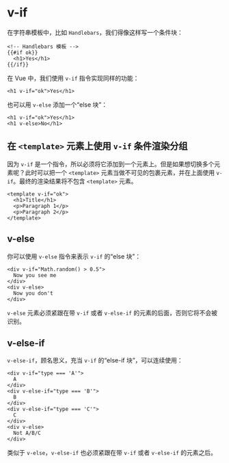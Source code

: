 # v-if
在字符串模板中，比如 `Handlebars`，我们得像这样写一个条件块：
```
<!-- Handlebars 模板 -->
{{#if ok}}
  <h1>Yes</h1>
{{/if}}
```
在 Vue 中，我们使用 `v-if` 指令实现同样的功能：
```
<h1 v-if="ok">Yes</h1>
```
也可以用 `v-else` 添加一个“else 块”：
```
<h1 v-if="ok">Yes</h1>
<h1 v-else>No</h1>
```
## 在 `<template>` 元素上使用 `v-if` 条件渲染分组

因为 `v-if` 是一个指令，所以必须将它添加到一个元素上。但是如果想切换多个元素呢？此时可以把一个 `<template>` 元素当做不可见的包裹元素，并在上面使用 `v-if`。最终的渲染结果将不包含 `<template>` 元素。
```
<template v-if="ok">
  <h1>Title</h1>
  <p>Paragraph 1</p>
  <p>Paragraph 2</p>
</template>
```
## v-else
你可以使用 `v-else` 指令来表示 `v-if` 的“else 块”：
```
<div v-if="Math.random() > 0.5">
  Now you see me
</div>
<div v-else>
  Now you don't
</div>
```
`v-else` 元素必须紧跟在带 `v-if` 或者 `v-else-if` 的元素的后面，否则它将不会被识别。
## v-else-if
`v-else-if`，顾名思义，充当 `v-if` 的“else-if 块”，可以连续使用：
```
<div v-if="type === 'A'">
  A
</div>
<div v-else-if="type === 'B'">
  B
</div>
<div v-else-if="type === 'C'">
  C
</div>
<div v-else>
  Not A/B/C
</div>
```
类似于 `v-else`，`v-else-if` 也必须紧跟在带 `v-if` 或者 `v-else-if` 的元素之后。